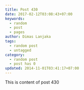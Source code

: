 ```yaml
---
title: Post 430
date: 2017-02-12T03:08:43+07:00
keywords:
  - random
  - post
  - pages
author: Dimas Lanjaka
tags:
  - random post
  - untagged
category:
  - random post
  - post has 0
updated: 2014-11-01T03:41:17+07:00
---
```

This is content of post 430